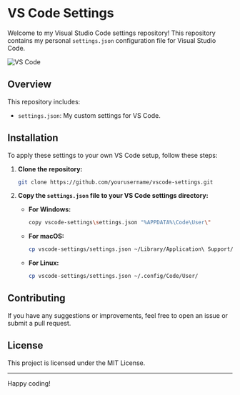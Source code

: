 # VS Code Settings

Welcome to my Visual Studio Code settings repository! This repository contains my personal `settings.json` configuration file for Visual Studio Code.

![VS Code](https://code.visualstudio.com/opengraphimg/opengraph-home.png)

## Overview

This repository includes:
- `settings.json`: My custom settings for VS Code.

## Installation

To apply these settings to your own VS Code setup, follow these steps:

1. **Clone the repository:**
    ```bash
    git clone https://github.com/yourusername/vscode-settings.git
    ```

2. **Copy the `settings.json` file to your VS Code settings directory:**
    - **For Windows:**
      ```bash
      copy vscode-settings\settings.json "%APPDATA%\Code\User\"
      ```
    - **For macOS:**
      ```bash
      cp vscode-settings/settings.json ~/Library/Application\ Support/Code/User/
      ```
    - **For Linux:**
      ```bash
      cp vscode-settings/settings.json ~/.config/Code/User/
      ```

## Contributing

If you have any suggestions or improvements, feel free to open an issue or submit a pull request.

## License

This project is licensed under the MIT License.

---

Happy coding!
